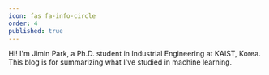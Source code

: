 ```yaml
---
icon: fas fa-info-circle
order: 4
published: true
---
```

Hi! I'm Jimin Park, a Ph.D. student in Industrial Engineering at KAIST, Korea. This blog is for summarizing what I've studied in machine learning.

